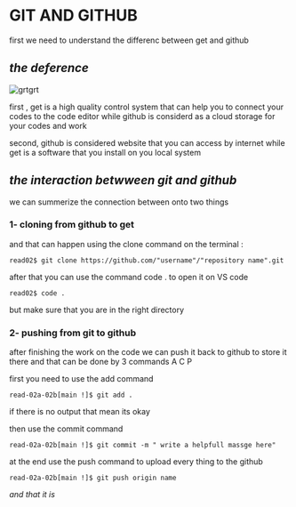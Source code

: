 # GIT AND GITHUB 
first we need to understand the differenc between get and github

## ***the deference***
![grtgrt](https://blog.devmountain.com/hs-fs/hubfs/Imported_Blog_Media/Gitvs_Github-1a-1.jpg?width=600&name=Gitvs_Github-1a-1.jpg)

first , get is a high quality control system that can help you to connect your codes to the code editor while github is considerd as a cloud storage for your codes and work 

second, github is considered website that you can access by internet while get is a software that you install on you local system 

## ***the interaction betwween git and github***

we can summerize the connection between onto two things

### 1- cloning from github to get 
and that can happen using the clone command on the terminal :
```
read02$ git clone https://github.com/"username"/"repository name".git
```
after that you can use the command code . to open it on VS code 
```
read02$ code .
```
but make sure that you are in the right directory 

### 2- pushing from git to github 
after finishing the work on the code 
we can push it back to github to store it there 
and that can be done by 3 commands A C P 

first you need to use the add command
```
read-02a-02b[main !]$ git add . 
```
if there is no output that mean its okay 

then use the commit command
```
read-02a-02b[main !]$ git commit -m " write a helpfull massge here"
```
at the end use the push command to upload every thing to the github 
```
read-02a-02b[main !]$ git push origin name 
```
*and that it is*




